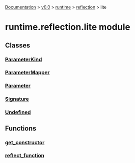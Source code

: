 [Documentation](/docs/documentation.md) >
 [v0.0](/docs/0.0/version.md) >
  [runtime](/docs/0.0/runtime/module.md) >
   [reflection](/docs/0.0/runtime/reflection/module.md) >
    lite

# runtime.reflection.lite module

## Classes

### [ParameterKind](parameter_kind.md)
### [ParameterMapper](parameter_mapper.md)
### [Parameter](parameter.md)
### [Signature](signature.md)
### [Undefined](undefined.md)

## Functions

### [get_constructor](get_constructor.md)
### [reflect_function](reflect_function.md)
